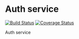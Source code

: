 Auth service
=====
[![Build Status](https://travis-ci.org/lecle/authservice.svg?branch=master)](https://travis-ci.org/lecle/authservice)
[![Coverage Status](https://coveralls.io/repos/lecle/authservice/badge.svg?branch=master)](https://coveralls.io/r/lecle/authservice?branch=master)

Auth service